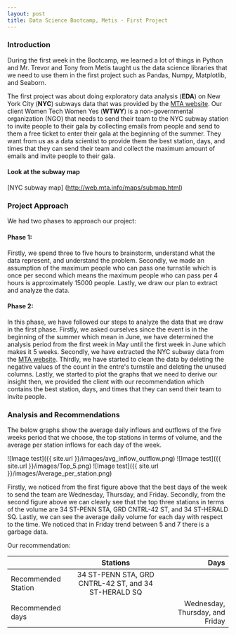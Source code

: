 ```yaml
---
layout: post
title: Data Science Bootcamp, Metis - First Project 
---
```

### Introduction

During the first week in the Bootcamp, we learned a lot of things in Python and Mr. Trevor and Tony from Metis taught us the data science libraries that we need to use them in the first project such as Pandas, Numpy, Matplotlib, and Seaborn.

The first project was about doing exploratory data analysis (**EDA**) on New York City (**NYC**) subways data that was provided by the [MTA website](http://web.mta.info/developers/turnstile.html). Our client Women Tech Women Yes (**WTWY**) is a non-governmental organization (NGO) that needs to send their team to the NYC subway station to invite people to their gala by collecting emails from people and send to them a free ticket to enter their gala at the beginning of the summer. They want from us as a data scientist to provide them the best station, days, and times that they can send their team and collect the maximum amount of emails and invite people to their gala.

#### Look at the subway map
[NYC subway map] (http://web.mta.info/maps/submap.html)


### Project Approach

We had two phases to approach our project:

#### Phase 1: 

Firstly, we spend three to five hours to brainstorm, understand what the data represent, and understand the problem. Secondly, we made an assumption of the maximum people who can pass one turnstile which is once per second which means the maximum people who can pass per 4 hours is approximately 15000 people. Lastly, we draw our plan to extract and analyze the data.


#### Phase 2:

In this phase, we have followed our steps to analyze the data that we draw in the first phase. Firstly, we asked ourselves since the event is in the beginning of the summer which mean in June, we have determined the analysis period from the first week in May until the first week in June which makes it 5 weeks. Secondly, we have extracted the NYC subway data from the [MTA website](http://web.mta.info/developers/turnstile.html). Thirdly, we have started to clean the data by deleting the negative values of the count in the entre's turnstile and deleting the unused columns. Lastly, we started to plot the graphs that we need to derive our insight then, we provided the client with our recommendation which contains the best station, days, and times that they can send their team to invite people.


### Analysis and Recommendations

The below graphs show the average daily inflows and outflows of the five weeks period that we choose, the top stations in terms of volume, and the average per station inflows for each day of the week. 

![Image test]({{ site.url }}/images/avg_inflow_outflow.png)
![Image test]({{ site.url }}/images/Top_5.png)
![Image test]({{ site.url }}/images/Average_per_station.png)

Firstly, we noticed from the first figure above that the best days of the week to send the team are Wednesday, Thursday, and Friday. Secondly, from the second figure above we can clearly see that the top three stations in terms of the volume are 34 ST-PENN STA, GRD CNTRL-42 ST, and 34 ST-HERALD SQ. Lastly, we can see the average daily volume for each day with respect to the time. We noticed that in Friday trend between 5 and 7 there is a garbage data.

Our recommendation:

|                         |                  Stations                            |Days                               |
| ----------------------- |:----------------------------------------------------:| ---------------------------------:|
| Recommended Station     | 34 ST-PENN STA, GRD CNTRL-42 ST, and 34 ST-HERALD SQ |                                   |
| Recommended days        |                                                      |   Wednesday, Thursday, and Friday |

 
